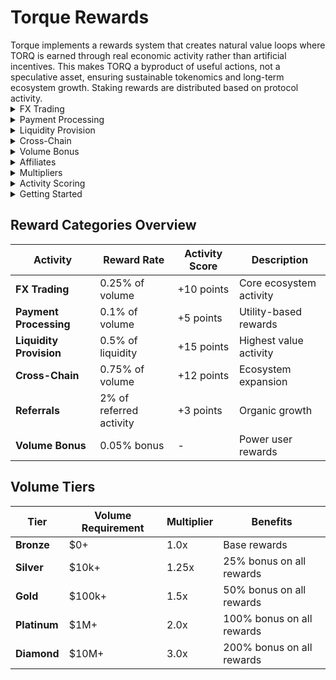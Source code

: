 # Torque Rewards

<div class="intro-description">
Torque implements a rewards system that creates natural value loops where TORQ is earned through real economic activity rather than artificial incentives. This makes TORQ a byproduct of useful actions, not a speculative asset, ensuring sustainable tokenomics and long-term ecosystem growth. Staking rewards are distributed based on protocol activity. 
</div>

<div class="faq-container">

<details>
<summary>FX Trading</summary>
<div>
Earn 0.25% of trade volume in TORQ tokens for every FX trade you make. Trading is the core use case of Torque, making these rewards feel organic and natural. As you build volume, you'll qualify for tier multipliers that boost all your rewards across the ecosystem.
</div>
</details>

<details>
<summary>Payment Processing</summary>
<div>
Earn 0.1% of payment volume in TORQ for processing payments through TorquePayments. Whether you're making crypto-to-crypto payments, donations, or using BNPL services, you'll earn rewards for every transaction processed through the Torque ecosystem.
</div>
</details>

<details>
<summary>Liquidity Provision</summary>
<div>
Earn 0.5% of your provided liquidity in TORQ tokens. Liquidity providers directly enable the ecosystem and receive the highest activity score points (+15), making this one of the most valuable ways to contribute to and earn from the Torque protocol.
</div>
</details>

<details>
<summary>Cross-Chain</summary>
<div>
Earn 0.75% of cross-chain volume for bridging assets across different blockchain networks. Cross-chain operations are essential for ecosystem expansion and receive high activity score points (+12) for their strategic importance.
</div>
</details>

<details>
<summary>Volume Bonus</summary>
<div>
High-volume users receive a 0.05% bonus on total volume across all activities. This rewards power users who drive the most value to the ecosystem and encourages continued engagement with the platform.
</div>
</details>

<details>
<summary>Affiliates</summary>
<div>
Earn 2% of referred users' activity when you bring new participants to Torque. This creates organic growth through user networks and rewards community building. Referral rewards apply to all activities including trading, payments, and liquidity provision.
</div>
</details>

<details>
<summary>Multipliers</summary>
<div>
Progress through volume-based tiers that provide multipliers on all rewards: Bronze (1.0x), Silver (1.25x at $10k+), Gold (1.5x at $100k+), Platinum (2.0x at $1M+), and Diamond (3.0x at $10M+). Higher tiers provide significant bonuses on all reward categories.
</div>
</details>

<details>
<summary>Activity Scoring</summary>
<div>
Build an Activity Score (0-1000) based on engagement: liquidity provision (+15), cross-chain operations (+12), FX trading (+10), staking (+8), payment processing (+5), and referrals (+3). Higher scores provide bonus rewards: 800+ (0.5%), 600+ (0.3%), 400+ (0.15%), 200+ (0.05%). Scores decay over time to encourage consistent engagement.
</div>
</details>

<details>
<summary>Getting Started</summary>
<div class="faq-reward">
Begin with FX trading to earn your first TORQ tokens and build volume toward Silver tier for 25% bonus rewards. Diversify your activity by trying payments, liquidity provision, and staking to maximize your activity score. Engage consistently to maintain high scores and refer friends to earn 2% of their activity.
</div>
</details>

</div>

## Reward Categories Overview

| Activity | Reward Rate | Activity Score | Description |
|----------|-------------|----------------|-------------|
| **FX Trading** | 0.25% of volume | +10 points | Core ecosystem activity |
| **Payment Processing** | 0.1% of volume | +5 points | Utility-based rewards |
| **Liquidity Provision** | 0.5% of liquidity | +15 points | Highest value activity |
| **Cross-Chain** | 0.75% of volume | +12 points | Ecosystem expansion |
| **Referrals** | 2% of referred activity | +3 points | Organic growth |
| **Volume Bonus** | 0.05% bonus | - | Power user rewards |

## Volume Tiers

| Tier | Volume Requirement | Multiplier | Benefits |
|------|-------------------|------------|----------|
| **Bronze** | $0+ | 1.0x | Base rewards |
| **Silver** | $10k+ | 1.25x | 25% bonus on all rewards |
| **Gold** | $100k+ | 1.5x | 50% bonus on all rewards |
| **Platinum** | $1M+ | 2.0x | 100% bonus on all rewards |
| **Diamond** | $10M+ | 3.0x | 200% bonus on all rewards |